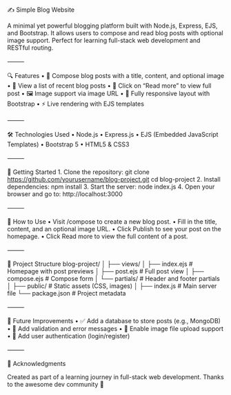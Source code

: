 ✍️ Simple Blog Website

A minimal yet powerful blogging platform built with Node.js, Express, EJS, and Bootstrap. It allows users to compose and read blog posts with optional image support. Perfect for learning full-stack web development and RESTful routing.

⸻

🔍 Features
	•	📝 Compose blog posts with a title, content, and optional image
	•	📄 View a list of recent blog posts
	•	🔗 Click on “Read more” to view full post
	•	🖼 Image support via image URL
	•	📱 Fully responsive layout with Bootstrap
	•	⚡ Live rendering with EJS templates

⸻

🛠 Technologies Used
	•	Node.js
	•	Express.js
	•	EJS (Embedded JavaScript Templates)
	•	Bootstrap 5
	•	HTML5 & CSS3

⸻

🚀 Getting Started
	1.	Clone the repository:
    git clone https://github.com/yourusername/blog-project.git
cd blog-project
	2.	Install dependencies:
    npm install
    3. Start the server:
    node index.js
    	4.	Open your browser and go to:
http://localhost:3000

⸻

🧾 How to Use
	•	Visit /compose to create a new blog post.
	•	Fill in the title, content, and an optional image URL.
	•	Click Publish to see your post on the homepage.
	•	Click Read more to view the full content of a post.

⸻

📁 Project Structure
blog-project/
│
├── views/
│   ├── index.ejs         # Homepage with post previews
│   ├── post.ejs          # Full post view
│   ├── compose.ejs       # Compose form
│   └── partials/         # Header and footer partials
│
├── public/               # Static assets (CSS, images)
│
├── index.js              # Main server file
└── package.json          # Project metadata

⸻


📌 Future Improvements
	•	✅ Add a database to store posts (e.g., MongoDB)
	•	🧾 Add validation and error messages
	•	📂 Enable image file upload support
	•	🔐 Add user authentication (login/register)


⸻

🙌 Acknowledgments

Created as part of a learning journey in full-stack web development.
Thanks to the awesome dev community 💙




